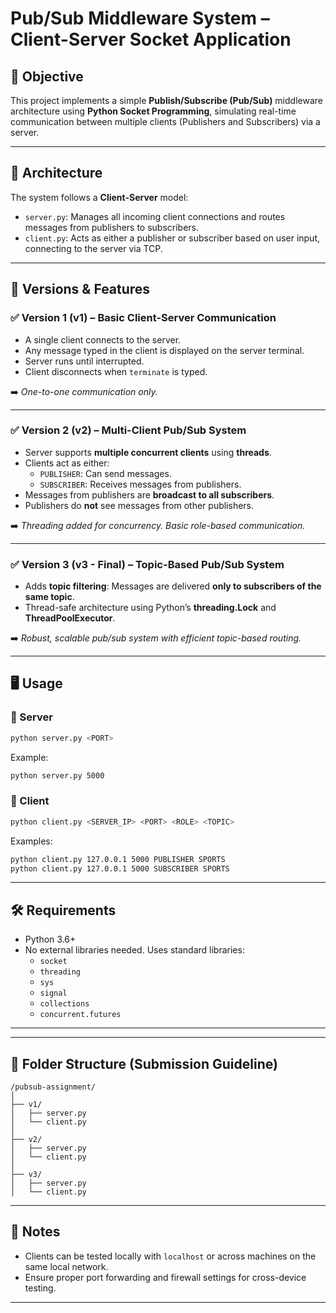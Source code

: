 
# Pub/Sub Middleware System – Client-Server Socket Application

## 🎯 Objective
This project implements a simple **Publish/Subscribe (Pub/Sub)** middleware architecture using **Python Socket Programming**, simulating real-time communication between multiple clients (Publishers and Subscribers) via a server.

---

## 🧩 Architecture
The system follows a **Client-Server** model:

- `server.py`: Manages all incoming client connections and routes messages from publishers to subscribers.
- `client.py`: Acts as either a publisher or subscriber based on user input, connecting to the server via TCP.

---

## 🧪 Versions & Features

### ✅ **Version 1 (v1)** – Basic Client-Server Communication
- A single client connects to the server.
- Any message typed in the client is displayed on the server terminal.
- Server runs until interrupted.
- Client disconnects when `terminate` is typed.

➡️ *One-to-one communication only.*

---

### ✅ **Version 2 (v2)** – Multi-Client Pub/Sub System
- Server supports **multiple concurrent clients** using **threads**.
- Clients act as either:
  - `PUBLISHER`: Can send messages.
  - `SUBSCRIBER`: Receives messages from publishers.
- Messages from publishers are **broadcast to all subscribers**.
- Publishers do **not** see messages from other publishers.

➡️ *Threading added for concurrency. Basic role-based communication.*

---

### ✅ **Version 3 (v3 - Final)** – Topic-Based Pub/Sub System
- Adds **topic filtering**: Messages are delivered **only to subscribers of the same topic**.
- Thread-safe architecture using Python’s **threading.Lock** and **ThreadPoolExecutor**.

➡️ *Robust, scalable pub/sub system with efficient topic-based routing.*

---

## 🖥️ Usage

### 🔧 Server

```bash
python server.py <PORT>
```

Example:
```bash
python server.py 5000
```

### 🔧 Client

```bash
python client.py <SERVER_IP> <PORT> <ROLE> <TOPIC>
```

Examples:
```bash
python client.py 127.0.0.1 5000 PUBLISHER SPORTS
python client.py 127.0.0.1 5000 SUBSCRIBER SPORTS
```

---

## 🛠 Requirements

- Python 3.6+
- No external libraries needed. Uses standard libraries:
  - `socket`
  - `threading`
  - `sys`
  - `signal`
  - `collections`
  - `concurrent.futures`

---

---

## 📁 Folder Structure (Submission Guideline)
```
/pubsub-assignment/
│
├── v1/
│   ├── server.py
│   └── client.py
│
├── v2/
│   ├── server.py
│   └── client.py
│
├── v3/
│   ├── server.py
│   └── client.py

```

---

## 📝 Notes

- Clients can be tested locally with `localhost` or across machines on the same local network.
- Ensure proper port forwarding and firewall settings for cross-device testing.

---
